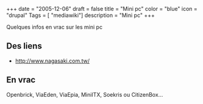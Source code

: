 +++
date = "2005-12-06"
draft = false
title = "Mini pc"
color = "blue"
icon = "drupal"
Tags = [ "mediawiki"]
description = "Mini pc"
+++

Quelques infos en vrac sur les mini pc

Des liens
---------

-   <http://www.nagasaki.com.tw/>

En vrac
-------

Openbrick, ViaEden, ViaEpia, MiniITX, Soekris ou CitizenBox...
